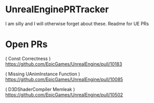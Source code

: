 # UnrealEnginePRTracker
I am silly and I will otherwise forget about these. Readme for UE PRs

# Open PRs
( Const Correctness )
https://github.com/EpicGames/UnrealEngine/pull/10183

( Missing UAnimInstance Function )
https://github.com/EpicGames/UnrealEngine/pull/10085

( D3DShaderCompiler Memleak )
https://github.com/EpicGames/UnrealEngine/pull/10502
